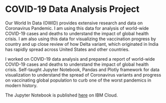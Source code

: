 # COVID-19 Data Analysis Project

Our World In Data (OWID) provides extensive research and data on Coronavirus Pandemic. I am using this data for analysis of world-wide COVID-19 cases and deaths to understand the impact of global health crisis. I am also using this data for visualizing the vaccination progress by country and up close review of how Delta variant, which originated in India has rapidly spread across United States and other countries. 

I worked on COVID-19 data analysis and prepared a report of world-wide COVID-19 cases and deaths to understand the impact of global health crisis. Self-taught Jupyter Notebook, Pandas and Plotly framework for data visualization to understand the spread of Coronavirus variants and progress on vaccinating global population to curb one of the worst pandemics in modern history.

The Jupyter Notebook is published [here](https://dataplatform.cloud.ibm.com/analytics/notebooks/v2/5d016197-5fbe-4628-9354-c624dff97158/view?access_token=889b88e58fadf6b98f513ceb647a9125f1d1fedc1e18197a4ad95952c1d01328
) on IBM Cloud. 

